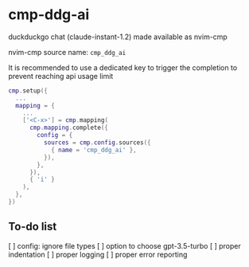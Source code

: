 # cmp-ddg-ai

duckduckgo chat (claude-instant-1.2) made available as nvim-cmp

nvim-cmp source name: `cmp_ddg_ai`

It is recommended to use a dedicated key to trigger the completion to prevent
reaching api usage limit

```lua
cmp.setup({
  ...
  mapping = {
    ...
    ['<C-x>'] = cmp.mapping(
      cmp.mapping.complete({
        config = {
          sources = cmp.config.sources({
            { name = 'cmp_ddg_ai' },
          }),
        },
      }),
      { 'i' }
    ),
  },
})
```

## To-do list

[ ] config: ignore file types
[ ] option to choose gpt-3.5-turbo
[ ] proper indentation
[ ] proper logging
[ ] proper error reporting
